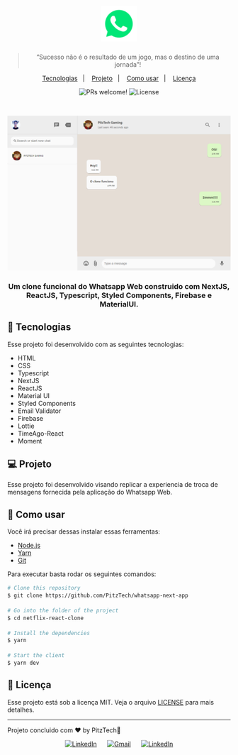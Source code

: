 <h1 align="center">
  <a href="https://github.com/PitzTech/netflix-react-clone"><img alt="Whatsapp Next Clone" title="Whatsapp Next Clone" src="assets/logo.svg" height="80px" /></a>
</h1>

<blockquote align="center">“Sucesso não é o resultado de um jogo, mas o destino de uma jornada”!</blockquote>

<p align="center">
  <a href="#-tecnologias">Tecnologias</a>&nbsp;&nbsp;&nbsp;|&nbsp;&nbsp;&nbsp;
  <a href="#-projeto">Projeto</a>&nbsp;&nbsp;&nbsp;|&nbsp;&nbsp;&nbsp;
  <a href="#-como-usar">Como usar</a>&nbsp;&nbsp;&nbsp;|&nbsp;&nbsp;&nbsp;
  <a href="#memo-licença">Licença</a>
</p>

<p align="center">
 <img src="https://img.shields.io/static/v1?label=PRs&message=welcome&color=49AA26&labelColor=000000" alt="PRs welcome!" />

  <img alt="License" src="https://img.shields.io/static/v1?label=license&message=MIT&color=49AA26&labelColor=000000">
</p>

<br>

<p align="center">
   <img src="./.github/screenshot.png" alt="Whatsapp Next Clone">
</p>

<h3 align="center">
   Um clone funcional do Whatsapp Web construido com NextJS, ReactJS, Typescript, Styled Components, Firebase e MaterialUI.
</h3>

## 🚀 Tecnologias

Esse projeto foi desenvolvido com as seguintes tecnologias:

-  HTML
-  CSS
-  Typescript
-  NextJS
-  ReactJS
-  Material UI
-  Styled Components
-  Email Validator
-  Firebase
-  Lottie
-  TimeAgo-React
-  Moment

## 💻 Projeto

Esse projeto foi desenvolvido visando replicar a experiencia de troca de mensagens fornecida pela aplicação do Whatsapp Web.

## 👷 Como usar

<p>Você irá precisar dessas instalar essas ferramentas:</p>

-  [Node.js](https://nodejs.org/en/ "Node.js")
-  [Yarn](https://yarnpkg.com/ "Yarn")
-  [Git](https://git-scm.com/ "Git")

Para executar basta rodar os seguintes comandos:

```bash
# Clone this repository
$ git clone https://github.com/PitzTech/whatsapp-next-app

# Go into the folder of the project
$ cd netflix-react-clone

# Install the dependencies
$ yarn

# Start the client
$ yarn dev

```

## :memo: Licença

Esse projeto está sob a licença MIT. Veja o arquivo [LICENSE](LICENSE.md) para mais detalhes.

---

Projeto concluido com ♥ by PitzTech:wave:

<p align="center">
  <a href="https://www.linkedin.com/in/victor-laurentino-do-nascimento/"><img alt="LinkedIn" src="https://img.shields.io/badge/LinkedIn-0077B5?style=for-the-badge&logo=linkedin&logoColor=white"></a>
  &nbsp;&nbsp;&nbsp;&nbsp;
  <a href="mailto:victorlaurentino7@gmail.com?subject=Oi%20Victor!%20Vim%20do%20seu%20GitHub"><img alt="Gmail" src="https://img.shields.io/badge/Gmail-D14836?style=for-the-badge&logo=gmail&logoColor=white"></a>
  &nbsp;&nbsp;&nbsp;&nbsp;
  <a href="https://www.linkedin.com/in/victor-laurentino-do-nascimento/"><img alt="LinkedIn" src="https://img.shields.io/badge/LinkedIn-0077B5?style=for-the-badge&logo=linkedin&logoColor=white"></a>
</p>
